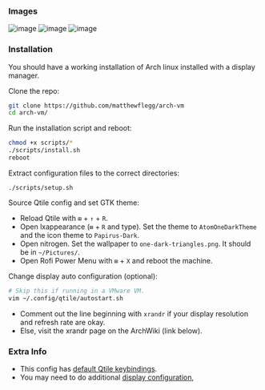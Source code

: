 ### Images

![image](https://user-images.githubusercontent.com/88111643/194048257-1dc9f24f-692e-4ddb-82d6-467dcc1c8261.png)
![image](https://user-images.githubusercontent.com/88111643/194048177-c3a443a5-2efb-4c6e-9676-1fe2b896f37d.png)
![image](https://user-images.githubusercontent.com/88111643/194048225-3c37b142-e30a-407c-8f7a-5e8b92476b04.png)

### Installation

You should have a working installation of Arch linux installed with a display manager.

Clone the repo:
```bash
git clone https://github.com/matthewflegg/arch-vm
cd arch-vm/
```

Run the installation script and reboot:
```bash
chmod +x scripts/*
./scripts/install.sh
reboot
```

Extract configuration files to the correct directories:
```
./scripts/setup.sh
```

Source Qtile config and set GTK theme:
* Reload Qtile with `⊞` + `↑` + `R`.
* Open lxappearance (`⊞` + `R` and type). Set the theme to `AtomOneDarkTheme` and the icon theme to `Papirus-Dark`.
* Open nitrogen. Set the wallpaper to `one-dark-triangles.png`. It should be in `~/Pictures/`.
* Open Rofi Power Menu with `⊞` + `X` and reboot the machine.

Change display auto configuration (optional):
```bash
# Skip this if running in a VMware VM.
vim ~/.config/qtile/autostart.sh
```

* Comment out the line beginning with `xrandr` if your display resolution and refresh
rate are okay.
* Else, visit the xrandr page on the ArchWiki (link below).

### Extra Info

* This config has [default Qtile keybindings](https://qtile-dmp.readthedocs.io/en/latest/manual/config/default.html).
* You may need to do additional [display configuration](https://wiki.archlinux.org/title/xrandr),
